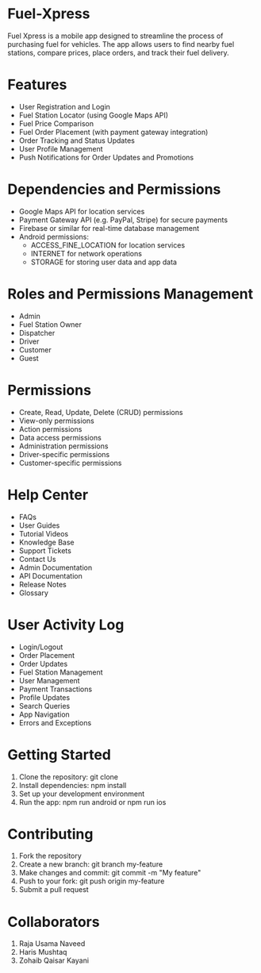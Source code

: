 # Fuel-Xpress

Fuel Xpress is a mobile app designed to streamline the process of purchasing fuel for vehicles. The app allows users to find nearby fuel stations, compare prices, place orders, and track their fuel delivery.

# Features

- User Registration and Login
- Fuel Station Locator (using Google Maps API)
- Fuel Price Comparison
- Fuel Order Placement (with payment gateway integration)
- Order Tracking and Status Updates
- User Profile Management
- Push Notifications for Order Updates and Promotions

# Dependencies and Permissions

- Google Maps API for location services
- Payment Gateway API (e.g. PayPal, Stripe) for secure payments
- Firebase or similar for real-time database management
- Android permissions:
    - ACCESS_FINE_LOCATION for location services
    - INTERNET for network operations
    - STORAGE for storing user data and app data

# Roles and Permissions Management

- Admin
- Fuel Station Owner
- Dispatcher
- Driver
- Customer
- Guest

# Permissions

- Create, Read, Update, Delete (CRUD) permissions
- View-only permissions
- Action permissions
- Data access permissions
- Administration permissions
- Driver-specific permissions
- Customer-specific permissions

# Help Center

- FAQs
- User Guides
- Tutorial Videos
- Knowledge Base
- Support Tickets
- Contact Us
- Admin Documentation
- API Documentation
- Release Notes
- Glossary

# User Activity Log

- Login/Logout
- Order Placement
- Order Updates
- Fuel Station Management
- User Management
- Payment Transactions
- Profile Updates
- Search Queries
- App Navigation
- Errors and Exceptions

# Getting Started

1. Clone the repository: git clone 
2. Install dependencies: npm install
3. Set up your development environment
4. Run the app: npm run android or npm run ios

# Contributing

1. Fork the repository
2. Create a new branch: git branch my-feature
3. Make changes and commit: git commit -m "My feature"
4. Push to your fork: git push origin my-feature
5. Submit a pull request


# Collaborators

1. Raja Usama Naveed
2. Haris Mushtaq
3. Zohaib Qaisar Kayani
